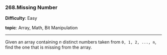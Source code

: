 ### 268.Missing Number

**Difficulty**: Easy

**topic**: Array, Math, Bit Manipulation

***

Given an array containing *n* distinct numbers taken from `0, 1, 2, ..., n`, find the one that is missing from the array.